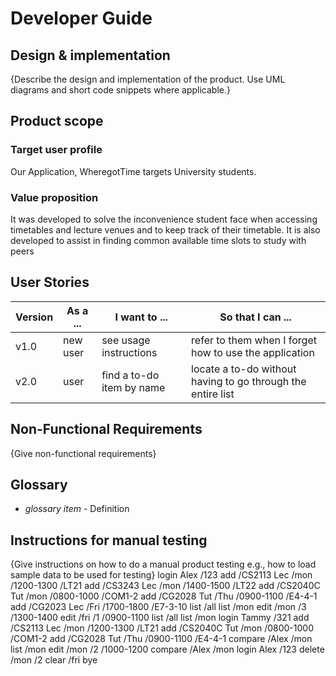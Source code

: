 # Developer Guide

## Design & implementation

{Describe the design and implementation of the product. Use UML diagrams and short code snippets where applicable.}


## Product scope
### Target user profile

Our Application, WheregotTime targets University students.

### Value proposition
It was developed to solve the inconvenience student face when accessing timetables and lecture venues and
to keep track of their timetable.
It is also developed to assist in finding common available time slots to study with peers

## User Stories

|Version| As a ... | I want to ... | So that I can ...|
|--------|----------|---------------|------------------|
|v1.0|new user|see usage instructions|refer to them when I forget how to use the application|
|v2.0|user|find a to-do item by name|locate a to-do without having to go through the entire list|

## Non-Functional Requirements

{Give non-functional requirements}

## Glossary

* *glossary item* - Definition

## Instructions for manual testing

{Give instructions on how to do a manual product testing e.g., how to load sample data to be used for testing}
login Alex /123
add /CS2113 Lec /mon /1200-1300 /LT21
add /CS3243 Lec /mon /1400-1500 /LT22
add /CS2040C Tut /mon /0800-1000 /COM1-2
add /CG2028 Tut /Thu /0900-1100 /E4-4-1
add /CG2023 Lec /Fri /1700-1800 /E7-3-10
list /all
list /mon
edit /mon /3 /1300-1400
edit /fri /1 /0900-1100
list /all
list /mon
login Tammy /321
add /CS2113 Lec /mon /1200-1300 /LT21
add /CS2040C Tut /mon /0800-1000 /COM1-2
add /CG2028 Tut /Thu /0900-1100 /E4-4-1
compare /Alex /mon
list /mon
edit /mon /2 /1000-1200
compare /Alex /mon
login Alex /123
delete /mon /2
clear /fri
bye
